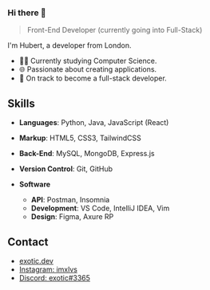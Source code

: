 ### Hi there 👋
> Front-End Developer (currently going into Full-Stack)

I'm Hubert, a developer from London.

   - 👨‍🎓 Currently studying Computer Science.
   - 🌐 Passionate about creating applications.
   - 🎯 On track to become a full-stack developer.

## Skills

   - **Languages**: Python, Java, JavaScript (React)
   - **Markup**: HTML5, CSS3, TailwindCSS
   - **Back-End**: MySQL, MongoDB, Express.js
   - **Version Control**: Git, GitHub
   
   - **Software** 
      - **API**: Postman, Insomnia
      - **Development**: VS Code, IntelliJ IDEA, Vim
      - **Design**: Figma, Axure RP

## Contact
   - [exotic.dev](https://www.exotic.dev/)
   - [Instagram: imxlvs](https://www.instagram.com/imxlvs/) 
   - [Discord: exotic#3365](./)

    
<!--
**imexotic/imexotic** is a ✨ _special_ ✨ repository because its `README.md` (this file) appears on your GitHub profile.

Here are some ideas to get you started:

- 🔭 I’m currently working on ...
- 🌱 I’m currently learning ...
- 👯 I’m looking to collaborate on ...
- 🤔 I’m looking for help with ...
- 💬 Ask me about ...
- 📫 How to reach me: ...
- 😄 Pronouns: ...
- ⚡ Fun fact: ...
-->
